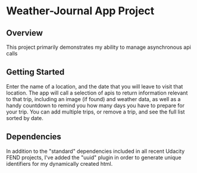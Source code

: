 # Weather-Journal App Project

## Overview
This project primarily demonstrates my ability to manage asynchronous api calls

## Getting Started
Enter the name of a location, and the date that you will leave to visit that location. The app will call a selection of apis to return information relevant to that trip, including an image (if found) and weather data, as well as a handy countdown to remind you how many days you have to prepare for your trip. You can add multiple trips, or remove a trip, and see the full list sorted by date.

## Dependencies
In addition to the "standard" dependencies included in all recent Udacity FEND projects, I've added the "uuid" plugin in order to generate unique identifiers for my dynamically created html.

